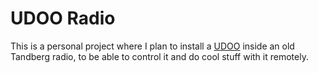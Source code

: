 UDOO Radio
==========

This is a personal project where I plan to install a [UDOO](http://www.udoo.org/)
inside an old Tandberg radio, to be able to control it and do cool stuff with it
remotely.